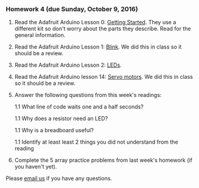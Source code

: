 ### Homework 4 (due Sunday, October 9, 2016)

1. Read the Adafruit Arduino Lesson 0: [Getting Started](https://learn.adafruit.com/lesson-0-getting-started?view=all). They use a different kit so don't worry about the parts they describe.  Read for the general information.

1. Read the Adafruit Arduino Lesson 1: [Blink](https://learn.adafruit.com/adafruit-arduino-lesson-1-blink?view=all). We did this in class so it should be a review.

1. Read the Adafruit Arduino Lesson 2: [LEDs](https://learn.adafruit.com/adafruit-arduino-lesson-2-leds?view=all).

1. Read the Adafruit Arduino lesson 14: [Servo motors](https://learn.adafruit.com/adafruit-arduino-lesson-14-servo-motors?view=all). We did this in class so it should be a review.

1. Answer the following questions from this week's readings: 
   
   1.1 What line of code waits one and a half seconds? 
   
   1.1 Why does a resistor need an LED? 
   
   1.1 Why is a breadboard useful?
   
   1.1 Identify at least least 2 things you did not understand from the reading 

1. Complete the 5 array practice problems from last week's homework (if you haven't yet).

Please [email us](mailto:jzamfirescupereira@cca.edu,mshiloh@cca.edu) if you have any questions.

